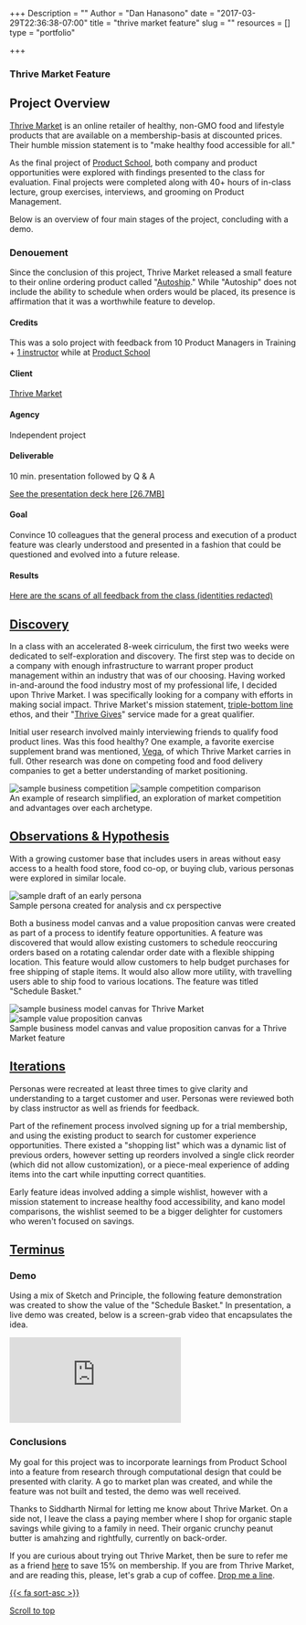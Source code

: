 +++
Description = ""
Author = "Dan Hanasono"
date = "2017-03-29T22:36:38-07:00"
title = "thrive market feature"
slug = ""
resources = []
type = "portfolio"

+++

<section id="portfolio">
	<article class="portfolio-intro">
		<h1 class="thrive-market-feature">Thrive Market Feature</h1>
		</article>
	<article id="js-parallax-window" class="parallax-window">
		<div class="parallax-static-content">
		</div>
		<div id="js-parallax-background" class="parallax-background"></div>
	</article>
		<!-- <article class="portfolio-header-img">
		<img src="/images/dan-profile-lg.png" alt="A pic of me up in public presenting">
		<figcaption>Mobile UX Design Meetup presenation, Pecha Kucha format</figcaption>
		</article> -->
</section>
<section id="portfolio-item">
	<article class="portfolio-overview">
		<h2>Project Overview</h2>
		    <p><a href="http://thrivemarket.com" target="_blank">Thrive Market</a> is an online retailer of healthy, non-GMO food and lifestyle products that are available on a membership-basis at discounted prices. Their humble mission statement is to "make healthy food accessible for all."</p>
		    <p>As the final project of <a href="http://productschool.com" target ="_blank">Product School</a>, both company and product opportunities were explored with findings presented to the class for evaluation. Final projects were completed along with 40+ hours of in-class lecture, group exercises, interviews, and grooming on Product Management.</p>
		    <p>Below is an overview of four main stages of the project, concluding with a demo.</p>
		    <h3>Denouement</h3>
		    <p>Since the conclusion of this project, Thrive Market released a small feature to their online ordering product called "<a href="https://thrivemarket.com/autoship" target="_blank">Autoship</a>." While "Autoship" does not include the ability to schedule when orders would be placed, its presence is affirmation that it was a worthwhile feature to develop.</p>
		  </div>
		</article>
		<article class="portfolio-colophon">
		<h4>Credits</h4>
		<p>This was a solo project with feedback from 10 Product Managers in Training + <a href="http://www.danaalibrandi.com/" target="_blank">1 instructor</a> while at <a href="http://productschool.com" target="_blank">Product School</a></p>
		<h4>Client</h4>
		<a href="http://thrivemarket.com" target="_blank"><p>Thrive Market</p></a>
		<h4>Agency</h4>
		<p>Independent project</p>
		<h4>Deliverable</h4>
		<p>10 min. presentation followed by Q &amp; A</p>
		<a href="/pdfs/final-presentation-v2.pdf" download><p>See the presentation deck here [26.7MB]</p></a>
		<h4>Goal</h4>
		<p>Convince 10 colleagues that the general process and execution of a product feature was clearly understood and presented in a fashion that could be questioned and evolved into a future release.</p>
		<h4>Results</h4>
		<p><a href="/pdfs/peer-review-redacted.pdf" download>Here are the scans of all feedback from the class (identities redacted)</a></p>
		</article>
	<div class="clear"></div>
	<article class="portfolio-details expander">
		<a href="javascript:void(0)" class="expander-trigger expander-hidden"><h2>Discovery</h2></a>
		  <div class="expander-content">
		    <p>In a class with an accelerated 8-week cirriculum, the first two weeks were dedicated to self-exploration and discovery. The first step was to decide on a company with enough infrastructure to warrant proper product management within an industry that was of our choosing. Having worked in-and-around the food industry most of my professional life, I decided upon Thrive Market. I was specifically looking for a company with efforts in making social impact. Thrive Market's mission statement, <a href="https://en.wikipedia.org/wiki/Triple_bottom_line" target="_blank">triple-bottom line</a> ethos, and their "<a href="https://thrivemarket.com/giving" target="_blank">Thrive Gives</a>" service made for a great qualifier.</p>
		    <p>Initial user research involved mainly interviewing friends to qualify food product lines. Was this food healthy? One example, a favorite exercise supplement brand was mentioned, <a href="https://myvega.com" target="_blank">Vega</a>, of which Thrive Market carries in full. Other research was done on competing food and food delivery companies to get a better understanding of market positioning.</p>
		    <img src="/images/pf-thrive-competition.jpg" class="halfsies" alt="sample business competition">
		    <img src="/images/pf-thrive-competition-explored.jpg" class="halfsies two" alt="sample competition comparison">
		    <figcaption>An example of research simplified, an exploration of market competition and advantages over each archetype.</figcaption>
		  </div>
		</article>
		<article class="portfolio-details expander">
		<a href="javascript:void(0)" class="expander-trigger expander-hidden"><h2>Observations &amp; Hypothesis</h2></a>
		  <div class="expander-content">
		  	<p>With a growing customer base that includes users in areas without easy access to a health food store, food co-op, or buying club, various personas were explored in similar locale.</p>
		    <img src="/images/pf-thrive-personas.jpg" alt="sample draft of an early persona">
		    <figcaption>Sample persona created for analysis and cx perspective</figcaption>
		    <p class="topsies">Both a business model canvas and a value proposition canvas were created as part of a process to identify feature opportunities. A feature was discovered that would allow existing customers to schedule reoccuring orders based on a rotating calendar order date with a flexible shipping location. This feature would allow customers to help budget purchases for free shipping of staple items. It would also allow more utility, with travelling users able to ship food to various locations. The feature was titled "Schedule Basket."</p>
		    <img src="/images/pf-thrive-bmc.jpg" class="halfsies" alt="sample business model canvas for Thrive Market">
		    <img src="/images/pf-thrive-vpc.jpg" class="halfsies two" alt="sample value proposition canvas">
		    <figcaption>Sample business model canvas and value proposition canvas for a Thrive Market feature</figcaption>
		  </div>
		</article>
	<article class="portfolio-details expander">
		<a href="javascript:void(0)" class="expander-trigger expander-hidden"><h2>Iterations</h2></a>
		  <div class="expander-content">
		    <p>Personas were recreated at least three times to give clarity and understanding to a target customer and user. Personas were reviewed both by class instructor as well as friends for feedback.</p>
		    <p>Part of the refinement process involved signing up for a trial membership, and using the existing product to search for customer experience opportunities. There existed a "shopping list" which was a dynamic list of previous orders, however setting up reorders involved a single click reorder (which did not allow customization), or a piece-meal experience of adding items into the cart while inputting correct quantities.</p>
		    <p>Early feature ideas involved adding a simple wishlist, however with a mission statement to increase healthy food accessibility, and kano model comparisons, the wishlist seemed to be a bigger delighter for customers who weren't focused on savings.</p>
		  </div>
	</article>
	<article class="portfolio-details expander">
		<a href="javascript:void(0)" class="expander-trigger expander-hidden"><h2>Terminus</h2></a>
	  <div class="expander-content">
	    <h3>Demo</h3>
	    <p>Using a mix of Sketch and Principle, the following feature demonstration was created to show the value of the "Schedule Basket." In presentation, a live demo was created, below is a screen-grab video that encapsulates the idea.</p>
	    <div class="video">
	      <div class="video-wrapper">
	          <iframe src="https://www.youtube.com/embed/nAXPm9P0mwU" frameborder="0" allowfullscreen></iframe>
	      </div>
	    </div>
	    <h3 class="topsies">Conclusions</h3>
	    <p>My goal for this project was to incorporate learnings from Product School into a feature from research through computational design that could be presented with clarity. A go to market plan was created, and while the feature was not built and tested, the demo was well received.</p>
		<p>Thanks to Siddharth Nirmal for letting me know about Thrive Market. On a side not, I leave the class a paying member where I shop for organic staple savings while giving to a family in need. Their organic crunchy peanut butter is amahzing and rightfully, currently on back-order.</p>
		<p>If you are curious about trying out Thrive Market, then be sure to refer me as a friend <a href="http://thrv.me/productmanagement" target="_blank">here</a> to save 15% on membership. If you are from Thrive Market, and are reading this, please, let's grab a cup of coffee. <a href="mailto:dan.hanasono@gmail.com">Drop me a line</a>.</p>
	  </div>
	</article>
	<div>
		<a href="#top-o-page" class="back-to-top">{{< fa sort-asc >}}
		<p>Scroll to top</p>
		</a>
	</div>
</section>